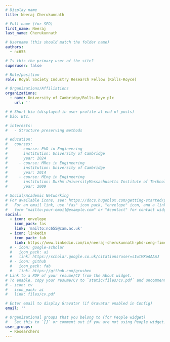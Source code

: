 ```yaml
---
# Display name
title: Neeraj Cherukunnath

# Full name (for SEO)
first_name: Neeraj
last_name: Cherukunnath

# Username (this should match the folder name)
authors:
  - nc655

# Is this the primary user of the site?
superuser: false

# Role/position
role: Royal Society Industry Research Fellow (Rolls-Royce)

# Organizations/Affiliations
organizations:
  - name: University of Cambridge/Rolls-Roye plc
    url: ''

# # Short bio (displayed in user profile at end of posts)
# bio: Etc.

# interests:
#   - Structure preserving methods

# education:
#   courses:
#     - course: PhD in Engineering
#       institution: University of Cambridge
#       year: 2024
#     - course: MRes in Engineering
#       institution: University of Cambridge
#       year: 2014
#     - course: MEng in Engineering
#       institution: Durhm UniversityMassachusetts Institute of Technology
#       year: 2009

# Social/Academic Networking
# For available icons, see: https://docs.hugoblox.com/getting-started/page-builder/#icons
#   For an email link, use "fas" icon pack, "envelope" icon, and a link in the
#   form "mailto:your-email@example.com" or "#contact" for contact widget.
social:
  - icon: envelope
    icon_pack: fas
    link: 'mailto:nc655@cam.ac.uk'
  - icon: linkedin
    icon_pack: fab
    link: https://www.linkedin.com/in/neeraj-cherukunnath-phd-ceng-fimeche-6a486958/?originalSubdomain=uk
  # - icon: google-scholar
  #   icon_pack: ai
  #   link: https://scholar.google.co.uk/citations?user=sIwtMXoAAAAJ
  # - icon: github
  #   icon_pack: fab
  #   link: https://github.com/gcushen
# Link to a PDF of your resume/CV from the About widget.
# To enable, copy your resume/CV to `static/files/cv.pdf` and uncomment the lines below.
# - icon: cv
#   icon_pack: ai
#   link: files/cv.pdf

# Enter email to display Gravatar (if Gravatar enabled in Config)
email: ''

# Organizational groups that you belong to (for People widget)
#   Set this to `[]` or comment out if you are not using People widget.
user_groups:
  - Researchers
---
```


<!-- Nirav . . . -->